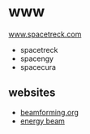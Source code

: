 # www
www.spacetreck.com


+ spacetreck
+ spacengy
+ spacecura

## websites

+ [beamforming.org](http://beamforming.org/)
+ [energy beam](https://github.com/energy-beam)
